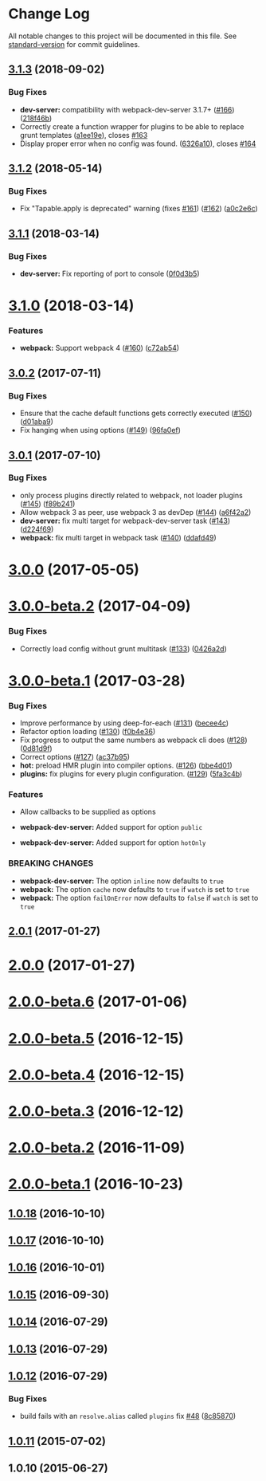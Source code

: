 # Change Log

All notable changes to this project will be documented in this file. See [standard-version](https://github.com/conventional-changelog/standard-version) for commit guidelines.

<a name="3.1.3"></a>
## [3.1.3](https://github.com/webpack-contrib/grunt-webpack/compare/v3.1.2...v3.1.3) (2018-09-02)


### Bug Fixes

* **dev-server:** compatibility with webpack-dev-server 3.1.7+ ([#166](https://github.com/webpack-contrib/grunt-webpack/issues/166)) ([218f46b](https://github.com/webpack-contrib/grunt-webpack/commit/218f46b))
* Correctly create a function wrapper for plugins to be able to replace grunt templates ([a1ee19e](https://github.com/webpack-contrib/grunt-webpack/commit/a1ee19e)), closes [#163](https://github.com/webpack-contrib/grunt-webpack/issues/163)
* Display proper error when no config was found. ([6326a10](https://github.com/webpack-contrib/grunt-webpack/commit/6326a10)), closes [#164](https://github.com/webpack-contrib/grunt-webpack/issues/164)



<a name="3.1.2"></a>
## [3.1.2](https://github.com/webpack-contrib/grunt-webpack/compare/v3.1.1...v3.1.2) (2018-05-14)


### Bug Fixes

* Fix "Tapable.apply is deprecated" warning (fixes [#161](https://github.com/webpack-contrib/grunt-webpack/issues/161)) ([#162](https://github.com/webpack-contrib/grunt-webpack/issues/162)) ([a0c2e6c](https://github.com/webpack-contrib/grunt-webpack/commit/a0c2e6c))



<a name="3.1.1"></a>
## [3.1.1](https://github.com/webpack-contrib/grunt-webpack/compare/v3.1.0...v3.1.1) (2018-03-14)


### Bug Fixes

* **dev-server:** Fix reporting of port to console ([0f0d3b5](https://github.com/webpack-contrib/grunt-webpack/commit/0f0d3b5))



<a name="3.1.0"></a>
# [3.1.0](https://github.com/webpack-contrib/grunt-webpack/compare/v3.0.2...v3.1.0) (2018-03-14)


### Features

* **webpack:** Support webpack 4 ([#160](https://github.com/webpack-contrib/grunt-webpack/issues/160)) ([c72ab54](https://github.com/webpack-contrib/grunt-webpack/commit/c72ab54))



<a name="3.0.2"></a>
## [3.0.2](https://github.com/webpack-contrib/grunt-webpack/compare/v3.0.1...v3.0.2) (2017-07-11)


### Bug Fixes

* Ensure that the cache default functions gets correctly executed ([#150](https://github.com/webpack-contrib/grunt-webpack/issues/150)) ([d01aba9](https://github.com/webpack-contrib/grunt-webpack/commit/d01aba9))
* Fix hanging when using options ([#149](https://github.com/webpack-contrib/grunt-webpack/issues/149)) ([96fa0ef](https://github.com/webpack-contrib/grunt-webpack/commit/96fa0ef))



<a name="3.0.1"></a>
## [3.0.1](https://github.com/webpack-contrib/grunt-webpack/compare/v3.0.0...v3.0.1) (2017-07-10)


### Bug Fixes

* only process plugins directly related to webpack, not loader plugins ([#145](https://github.com/webpack-contrib/grunt-webpack/issues/145)) ([f89b241](https://github.com/webpack-contrib/grunt-webpack/commit/f89b241))
* Allow webpack 3 as peer, use webpack 3 as devDep ([#144](https://github.com/webpack-contrib/grunt-webpack/issues/144)) ([a6f42a2](https://github.com/webpack-contrib/grunt-webpack/commit/a6f42a2))
* **dev-server:** fix multi target for webpack-dev-server task ([#143](https://github.com/webpack-contrib/grunt-webpack/issues/143)) ([d224f69](https://github.com/webpack-contrib/grunt-webpack/commit/d224f69))
* **webpack:** fix multi target in webpack task ([#140](https://github.com/webpack-contrib/grunt-webpack/issues/140)) ([ddafd49](https://github.com/webpack-contrib/grunt-webpack/commit/ddafd49))



<a name="3.0.0"></a>
# [3.0.0](https://github.com/webpack-contrib/grunt-webpack/compare/v3.0.0-beta.2...v3.0.0) (2017-05-05)



<a name="3.0.0-beta.2"></a>
# [3.0.0-beta.2](https://github.com/webpack-contrib/grunt-webpack/compare/v3.0.0-beta.1...v3.0.0-beta.2) (2017-04-09)


### Bug Fixes

* Correctly load config without grunt multitask ([#133](https://github.com/webpack-contrib/grunt-webpack/issues/133)) ([0426a2d](https://github.com/webpack-contrib/grunt-webpack/commit/0426a2d))


<a name="3.0.0-beta.1"></a>
# [3.0.0-beta.1](https://github.com/webpack-contrib/grunt-webpack/compare/v2.0.1...v3.0.0-beta.1) (2017-03-28)


### Bug Fixes

* Improve performance by using deep-for-each ([#131](https://github.com/webpack-contrib/grunt-webpack/issues/131)) ([becee4c](https://github.com/webpack-contrib/grunt-webpack/commit/becee4c))
* Refactor option loading ([#130](https://github.com/webpack-contrib/grunt-webpack/issues/130)) ([f0b4e36](https://github.com/webpack-contrib/grunt-webpack/commit/f0b4e36))
* Fix progress to output the same numbers as webpack cli does ([#128](https://github.com/webpack-contrib/grunt-webpack/issues/128)) ([0d81d9f](https://github.com/webpack-contrib/grunt-webpack/commit/0d81d9f))
* Correct options ([#127](https://github.com/webpack-contrib/grunt-webpack/issues/127)) ([ac37b95](https://github.com/webpack-contrib/grunt-webpack/commit/ac37b95))
* **hot:** preload HMR plugin into compiler options. ([#126](https://github.com/webpack-contrib/grunt-webpack/issues/126)) ([bbe4d01](https://github.com/webpack-contrib/grunt-webpack/commit/bbe4d01))
* **plugins:** fix plugins for every plugin configuration. ([#129](https://github.com/webpack-contrib/grunt-webpack/issues/129)) ([5fa3c4b](https://github.com/webpack-contrib/grunt-webpack/commit/5fa3c4b))

### Features

* Allow callbacks to be supplied as options

* **webpack-dev-server:** Added support for option `public`
* **webpack-dev-server:** Added support for option `hotOnly`

### BREAKING CHANGES

* **webpack-dev-server:** The option `inline` now defaults to `true`
* **webpack:** The option `cache` now defaults to `true` if `watch` is set to `true`
* **webpack:** The option `failOnError` now defaults to `false` if `watch` is set to `true`


<a name="2.0.1"></a>
## [2.0.1](https://github.com/webpack-contrib/grunt-webpack/compare/v2.0.0...v2.0.1) (2017-01-27)



<a name="2.0.0"></a>
# [2.0.0](https://github.com/webpack-contrib/grunt-webpack/compare/v2.0.0-beta.6...v2.0.0) (2017-01-27)



<a name="2.0.0-beta.6"></a>
# [2.0.0-beta.6](https://github.com/webpack-contrib/grunt-webpack/compare/v2.0.0-beta.5...v2.0.0-beta.6) (2017-01-06)



<a name="2.0.0-beta.5"></a>
# [2.0.0-beta.5](https://github.com/webpack-contrib/grunt-webpack/compare/v2.0.0-beta.4...v2.0.0-beta.5) (2016-12-15)



<a name="2.0.0-beta.4"></a>
# [2.0.0-beta.4](https://github.com/webpack-contrib/grunt-webpack/compare/v2.0.0-beta.3...v2.0.0-beta.4) (2016-12-15)



<a name="2.0.0-beta.3"></a>
# [2.0.0-beta.3](https://github.com/webpack-contrib/grunt-webpack/compare/v2.0.0-beta.2...v2.0.0-beta.3) (2016-12-12)



<a name="2.0.0-beta.2"></a>
# [2.0.0-beta.2](https://github.com/webpack-contrib/grunt-webpack/compare/v2.0.0-beta.1...v2.0.0-beta.2) (2016-11-09)



<a name="2.0.0-beta.1"></a>
# [2.0.0-beta.1](https://github.com/webpack-contrib/grunt-webpack/compare/v1.0.18...v2.0.0-beta.1) (2016-10-23)



<a name="1.0.18"></a>
## [1.0.18](https://github.com/webpack-contrib/grunt-webpack/compare/v1.0.17...v1.0.18) (2016-10-10)



<a name="1.0.17"></a>
## [1.0.17](https://github.com/webpack-contrib/grunt-webpack/compare/v1.0.16...v1.0.17) (2016-10-10)



<a name="1.0.16"></a>
## [1.0.16](https://github.com/webpack-contrib/grunt-webpack/compare/v1.0.15...v1.0.16) (2016-10-01)



<a name="1.0.15"></a>
## [1.0.15](https://github.com/webpack-contrib/grunt-webpack/compare/v1.0.14...v1.0.15) (2016-09-30)



<a name="1.0.14"></a>
## [1.0.14](https://github.com/webpack-contrib/grunt-webpack/compare/v1.0.13...v1.0.14) (2016-07-29)



<a name="1.0.13"></a>
## [1.0.13](https://github.com/webpack-contrib/grunt-webpack/compare/v1.0.12...v1.0.13) (2016-07-29)



<a name="1.0.12"></a>
## [1.0.12](https://github.com/webpack-contrib/grunt-webpack/compare/v1.0.11...v1.0.12) (2016-07-29)


### Bug Fixes

* build fails with an `resolve.alias` called `plugins` fix [#48](https://github.com/webpack-contrib/grunt-webpack/issues/48) ([8c85870](https://github.com/webpack-contrib/grunt-webpack/commit/8c85870))



<a name="1.0.11"></a>
## [1.0.11](https://github.com/webpack-contrib/grunt-webpack/compare/v1.0.10...v1.0.11) (2015-07-02)



<a name="1.0.10"></a>
## 1.0.10 (2015-06-27)
